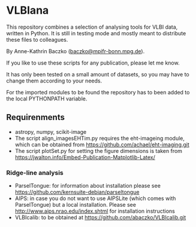 # VLBIana


This repository combines a selection of analysing tools for VLBI data, written in Python. It is still in testing mode and mostly meant to distribute these files to colleagues.

By Anne-Kathrin Baczko (baczko@mpifr-bonn.mpg.de).

If you like to use these scripts for any publication, please let me know.

It has only been tested on a small amount of datasets, so you may have to change them according to your needs.

For the imported modules to be found the repository has to been added to the local PYTHONPATH variable.

## Requirenments
- astropy, numpy, scikit-image
- The script align_imagesEHTim.py requires the eht-imageing module, which can be obtained from https://github.com/achael/eht-imaging.git
- The script plotSet.py for setting the figure dimensions is taken from https://jwalton.info/Embed-Publication-Matplotlib-Latex/

### Ridge-line analysis
- ParselTongue: for information about installation please see https://github.com/kernsuite-debian/parseltongue 
- AIPS: in case you do not want to use AIPSLite (which comes with ParselTongue) but a local installation. Please see http://www.aips.nrao.edu/index.shtml for installation instructions
- VLBIcalib: to be obtained at https://github.com/abaczko/VLBIcalib.git

